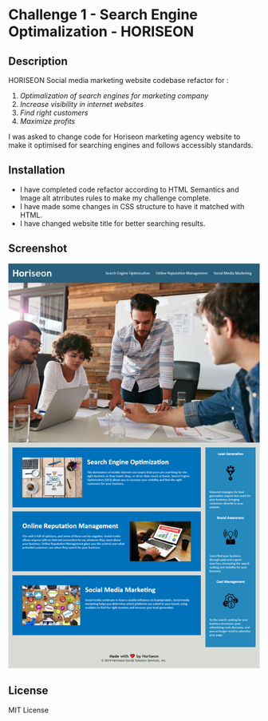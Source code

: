 # Challenge 1 - Search Engine Optimalization - HORISEON

## Description

HORISEON Social media marketing website codebase refactor for :

1. *Optimalization of search engines for marketing company*
2. *Increase visibility in internet websites*
3. *Find right customers*
4. *Maximize profits*

I was asked to change code for Horiseon marketing agency website to make it optimised for searching engines and follows accessibly standards.

## Installation

* I have completed code refactor according to HTML Semantics and Image alt atrributes rules to make my challenge complete.
* I have made some changes in CSS structure to have it matched with HTML.
* I have changed website title for better searching results.

## Screenshot

![screenshot](assets/images/screenshot.png)

## License

MIT License